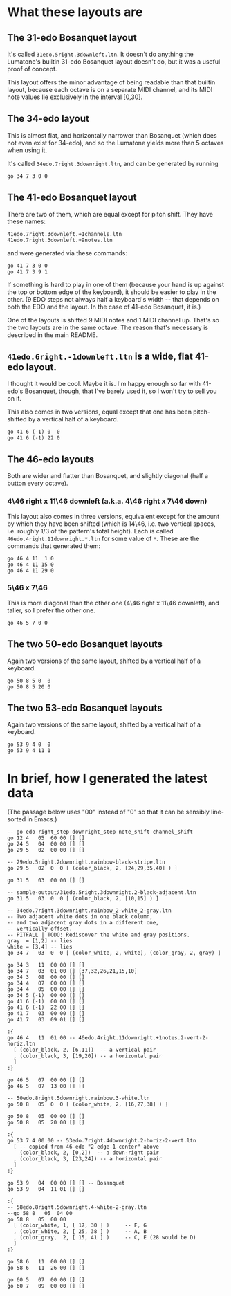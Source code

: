 # What these layouts are

## The 31-edo Bosanquet layout

It's called `31edo.5right.3downleft.ltn`.
It doesn't do anything the Lumatone's builtin
31-edo Bosanquet layout doesn't do,
but it was a useful proof of concept.

This layout offers the minor advantage of
being readable than that builtin layout,
because each octave is on a separate MIDI channel,
and its MIDI note values lie exclusively in the interval [0,30].

## The 34-edo layout

This is almost flat, and horizontally narrower than Bosanquet
(which does not even exist for 34-edo),
and so the Lumatone yields more than 5 octaves when using it.

It's called `34edo.7right.3downright.ltn`,
and can be generated by running
```
go 34 7 3 0 0
```

## The 41-edo Bosanquet layout

There are two of them, which are equal except for pitch shift.
They have these names:
```
41edo.7right.3downleft.+1channels.ltn
41edo.7right.3downleft.+9notes.ltn
```

and were generated via these commands:
```
go 41 7 3 0 0
go 41 7 3 9 1
```

If something is hard to play in one of them
(because your hand is up against the top or bottom edge of the keyboard),
it should be easier to play in the other.
(9 EDO steps not always half a keyboard's width --
that depends on both the EDO and the layout.
In the case of 41-edo Bosanquet, it is.)

One of the layouts is shifted 9 MIDI notes and 1 MIDI channel up.
That's so the two layouts are in the same octave.
The reason that's necessary is described in the main README.


## `41edo.6right.-1downleft.ltn` is a wide, flat 41-edo layout.

I thought it would be cool. Maybe it is.
I'm happy enough so far with 41-edo's Bosanquet, though,
that I've barely used it, so I won't try to sell you on it.

This also comes in two versions,
equal except that one has been pitch-shifted
by a vertical half of a keyboard.

```
go 41 6 (-1) 0  0
go 41 6 (-1) 22 0
```

## The 46-edo layouts

Both are wider and flatter than Bosanquet,
and slightly diagonal (half a button every octave).

### 4\46 right x 11\46 downleft (a.k.a. 4\46 right x 7\46 down)

This layout also comes in three versions,
equivalent except for the amount by which they have been shifted
(which is 14\46, i.e. two vertical spaces,
i.e. roughly 1/3 of the pattern's total height).
Each is called `46edo.4right.11downright.*.ltn`
for some value of `*`.
These are the commands that generated them:

```
go 46 4 11  1 0
go 46 4 11 15 0
go 46 4 11 29 0
```

### 5\46 x 7\46

This is more diagonal than the other one (4\46 right x 11\46 downleft),
and taller, so I prefer the other one.

```
go 46 5 7 0 0
```

## The two 50-edo Bosanquet layouts

Again two versions of the same layout,
shifted by a vertical half of a keyboard.

```
go 50 8 5 0  0
go 50 8 5 20 0
```

## The two 53-edo Bosanquet layouts

Again two versions of the same layout,
shifted by a vertical half of a keyboard.

```
go 53 9 4 0  0
go 53 9 4 11 1
```

# In brief, how I generated the latest data

(The passage below uses "00" instead of "0"
so that it can be sensibly line-sorted in Emacs.)

```
-- go edo right_step downright_step note_shift channel_shift
go 12 4   05  60 00 [] []
go 24 5   04  00 00 [] []
go 29 5   02  00 00 [] []

-- 29edo.5right.2downright.rainbow-black-stripe.ltn
go 29 5   02  0  0 [ (color_black, 2, [24,29,35,40] ) ]

go 31 5   03  00 00 [] []

-- sample-output/31edo.5right.3downright.2-black-adjacent.ltn
go 31 5   03  0  0 [ (color_black, 2, [10,15] ) ]

-- 34edo.7right.3downright.rainbow_2-white_2-gray.ltn
-- Two adjacent white dots in one black column,
-- and two adjacent gray dots in a different one,
-- vertically offset.
-- PITFALL | TODO: Rediscover the white and gray positions.
gray  = [1,2] -- lies
white = [3,4] -- lies
go 34 7   03  0  0 [ (color_white, 2, white), (color_gray, 2, gray) ]

go 34 3   11  00 00 [] []
go 34 7   03  01 00 [] [37,32,26,21,15,10]
go 34 3   08  00 00 [] []
go 34 4   07  00 00 [] []
go 34 4   05  00 00 [] []
go 34 5 (-1)  00 00 [] []
go 41 6 (-1)  00 00 [] []
go 41 6 (-1)  22 00 [] []
go 41 7   03  00 00 [] []
go 41 7   03  09 01 [] []

:{
go 46 4   11  01 00 -- 46edo.4right.11downright.+1notes.2-vert-2-horiz.ltn
  [ (color_black, 2, [6,11])  -- a vertical pair
  , (color_black, 3, [19,20]) -- a horizontal pair
  ]
:}

go 46 5   07  00 00 [] []
go 46 5   07  13 00 [] []

-- 50edo.8right.5downright.rainbow.3-white.ltn
go 50 8   05  0  0 [ (color_white, 2, [16,27,38] ) ]

go 50 8   05  00 00 [] []
go 50 8   05  20 00 [] []

:{
go 53 7 4 00 00 -- 53edo.7right.4downright.2-horiz-2-vert.ltn
  [ -- copied from 46-edo "2-edge-1-center" above
    (color_black, 2, [0,2])  -- a down-right pair
  , (color_black, 3, [23,24]) -- a horizontal pair
  ]
:}

go 53 9   04  00 00 [] [] -- Bosanquet
go 53 9   04  11 01 [] []

:{
-- 58edo.8right.5downright.4-white-2-gray.ltn
--go 58 8   05  04 00
go 58 8   05  00 00
  [ (color_white, 1, [ 17, 30 ] )     -- F, G
  , (color_white, 2, [ 25, 38 ] )     -- A, B
  , (color_gray,  2, [ 15, 41 ] )     -- C, E (28 would be D)
  ]
:}

go 58 6   11  00 00 [] []
go 58 6   11  26 00 [] []

go 60 5   07  00 00 [] []
go 60 7   09  00 00 [] []
```

